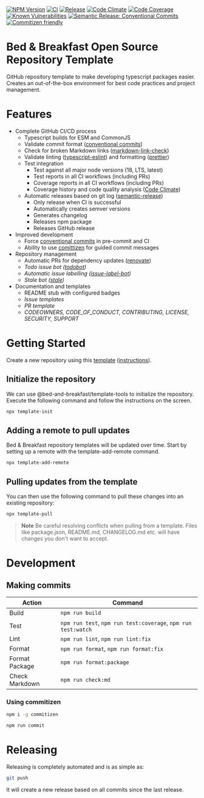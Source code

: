 [![NPM Version](https://img.shields.io/npm/v/@bed-and-breakfast/templates-open-source)](https://www.npmjs.com/package/@bed-and-breakfast/templates-open-source)
[![CI](https://github.com/bed-and-breakfast/templates-open-source/actions/workflows/ci.yml/badge.svg?branch=main)](https://github.com/bed-and-breakfast/templates-open-source/actions/workflows/ci.yml)
[![Release](https://github.com/bed-and-breakfast/templates-open-source/actions/workflows/release.yml/badge.svg?branch=main)](https://github.com/bed-and-breakfast/templates-open-source/actions/workflows/release.yml)
[![Code Climate](https://codeclimate.com/github/bed-and-breakfast/templates-open-source/badges/gpa.svg)](https://codeclimate.com/github/bed-and-breakfast/templates-open-source)
[![Code Coverage](https://codeclimate.com/github/bed-and-breakfast/templates-open-source/badges/coverage.svg)](https://codeclimate.com/github/bed-and-breakfast/templates-open-source)
[![Known Vulnerabilities](https://snyk.io/test/github/bed-and-breakfast/templates-open-source/badge.svg?targetFile=package.json)](https://snyk.io/test/github/bed-and-breakfast/templates-open-source?targetFile=package.json)
[![Semantic Release: Conventional Commits](https://img.shields.io/badge/semantic--release-conventional--commits-e10079?logo=semantic-release)](https://github.com/semantic-release/semantic-release)
[![Commitizen friendly](https://img.shields.io/badge/commitizen-friendly-brightgreen.svg)](http://commitizen.github.io/cz-cli/)

# Bed & Breakfast Open Source Repository Template

GitHub repository template to make developing typescript packages easier. Creates an out-of-the-box environment for best code practices and project management.

# Features

-   Complete GitHub CI/CD process
    -   Typescript builds for ESM and CommonJS
    -   Validate commit format ([conventional commits](https://www.conventionalcommits.org/en/v1.0.0/))
    -   Check for broken Markdown links ([markdown-link-check](https://github.com/tcort/markdown-link-check))
    -   Validate linting ([typescript-eslint](https://github.com/typescript-eslint/typescript-eslint)) and formatting ([prettier](https://github.com/prettier/prettier))
    -   Test integration
        -   Test against all major node versions (18, LTS, latest)
        -   Test reports in all CI workflows (including PRs)
        -   Coverage reports in all CI workflows (including PRs)
        -   Coverage history and code quality analysis ([Code Climate](https://codeclimate.com/))
    -   Automatic releases based on git log ([semantic-release](https://github.com/semantic-release/semantic-release))
        -   Only release when CI is successful
        -   Automatically creates semver versions
        -   Generates changelog
        -   Releases npm package
        -   Releases GitHub release
-   Improved development
    -   Force [conventional commits](https://www.conventionalcommits.org/en/v1.0.0/) in pre-commit and CI
    -   Ability to use [comittizen](https://github.com/commitizen/cz-cli) for guided commit messages
-   Repository management
    -   Automatic PRs for dependency updates ([renovate](https://github.com/renovatebot/renovate))
    -   _Todo issue bot ([todobot](https://github.com/apps/todobot))_
    -   _Automatic issue labelling ([issue-label-bot](https://github.com/marketplace/issue-label-bot))_
    -   _Stale bot ([stale](https://github.com/actions/stale))_
-   Documentation and templates
    -   README stub with configured badges
    -   _Issue templates_
    -   _PR template_
    -   _CODEOWNERS, CODE_OF_CONDUCT, CONTRIBUTING, LICENSE, SECURITY, SUPPORT_

# Getting Started

Create a new repository using this [template](https://github.com/bed-and-breakfast/templates-open-source) ([instructions](https://docs.github.com/en/repositories/creating-and-managing-repositories/creating-a-repository-from-a-template)).

## Initialize the repository

We can use @bed-and-breakfast/template-tools to initialize the repository. Execute the following command and follow the instructions on the screen.

```sh
npx template-init
```

## Adding a remote to pull updates

Bed & Breakfast repository templates will be updated over time. Start by setting up a remote with the template-add-remote command.

```sh
npx template-add-remote
```

## Pulling updates from the template

You can then use the following command to pull these changes into an existing repository:

```sh
npx template-pull
```

> **Note**
> Be careful resolving conflicts when pulling from a template. Files like package.json, README.md, CHANGELOG.md etc. will have changes you don't want to accept.

# Development

## Making commits

| Action         | Command                                                       |
| -------------- | ------------------------------------------------------------- |
| Build          | `npm run build`                                               |
| Test           | `npm run test`, `npm run test:coverage`, `npm run test:watch` |
| Lint           | `npm run lint`, `npm run lint:fix`                            |
| Format         | `npm run format`, `npm run format:fix`                        |
| Format Package | `npm run format:package`                                      |
| Check Markdown | `npm run check:md`                                            |

### Using commitizen

```sh
npm i -g commitizen
```

```sh
npm run commit
```

# Releasing

Releasing is completely automated and is as simple as:

```sh
git push
```

It will create a new release based on all commits since the last release.
